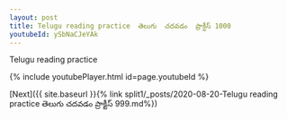 ```yaml
---
layout: post
title: Telugu reading practice  తెలుగు  చదవడం  ప్రాక్టీస్ 1000
youtubeId: ySbNaCJeYAk
---
```

 
 
Telugu reading practice
 
 
 
 
 


{% include youtubePlayer.html id=page.youtubeId %}
 
[Next]({{ site.baseurl }}{% link  split1/_posts/2020-08-20-Telugu reading practice  తెలుగు  చదవడం  ప్రాక్టీస్ 999.md%})
 

